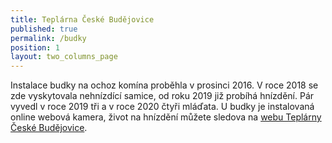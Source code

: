 ```yaml
---
title: Teplárna České Budějovice
published: true
permalink: /budky
position: 1
layout: two_columns_page
---
```

Instalace budky na ochoz komína proběhla v prosinci 2016. V roce 2018 se zde vyskytovala nehnízdící samice, od roku 2019 již probíhá hnízdění. Pár vyvedl v roce 2019 tři a v roce 2020 čtyři mláďata. 
U budky je instalovaná online webová kamera, život na hnízdění můžete sledova na [webu Teplárny České Budějovice](http://www.teplarna-cb.cz/hnizdo/).
